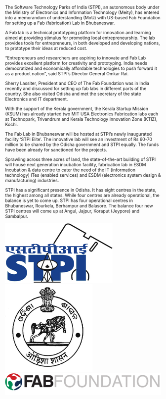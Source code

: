The Software Technology Parks of India (STPI), an autonomous body under the Ministry of Electronics and Information Technology (Meity), has entered into a memorandum of understanding (MoU) with US-based Fab Foundation for setting up a Fab (fabrication) Lab in Bhubaneswar.

A Fab lab is a technical prototyping platform for innovation and learning aimed at providing stimulus for promoting local entrepreneurship. The lab provides tools for entrepreneurs, in both developed and developing nations, to prototype their ideas at reduced cost.

“Entrepreneurs and researchers are aspiring to innovate and Fab Lab provides excellent platform for creativity and prototyping. India needs democratized and economically affordable technologies to push forward it as a product nation”, said STPI’s Director General Omkar Rai.

Sherry Lassiter, President and CEO of The Fab Foundation was in India recently and discussed for setting up fab labs in different parts of the country. She also visited Odisha and met the secretary of the state Electronics and IT department.

With the support of the Kerala government, the Kerala Startup Mission (KSUM) has already started two MIT USA Electronics Fabrication labs each at Technopark, Trivandrum and Kerala Technology Innovation Zone (KTIZ), Kochi.

The Fab Lab in Bhubaneswar will be hosted at STPI’s newly inaugurated facility ‘STPI Elite’. The innovative lab will see an investment of Rs 60-70 million to be shared by the Odisha government and STPI equally. The funds have been already for sanctioned for the projects.

Sprawling across three acres of land, the state-of-the-art building of STPI will house next generation incubation facility, fabrication lab in ESDM Incubation & data centre to cater the need of the IT (information technology) ITes (enabled services) and ESDM (electronics system design & manufacturing) industries.

STPI has a significant presence in Odisha. It has eight centres in the state, the highest among all states. While four centres are already operational, the balance is yet to come up. STPI has four operational centres in Bhubaneswar, Rourkela, Berhampur and Balasore. The balance four new STPI centres will come up at Angul, Jajpur, Koraput (Jeypore) and Sambalpur.

![STPI](img/stpi.png)
![Govt. of Odisha](img/odisha.png)
![Fab Foundation](img/fabfound.png)